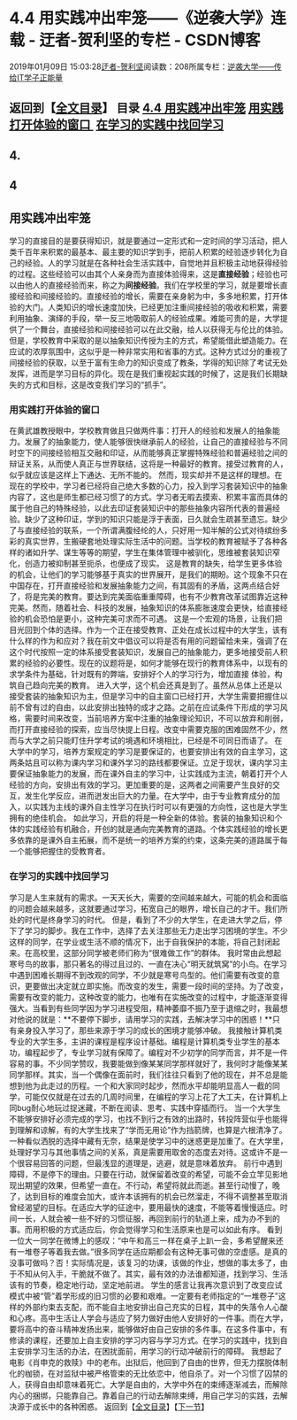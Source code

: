 
# 4.4 用实践冲出牢笼——《逆袭大学》连载 - 迂者-贺利坚的专栏 - CSDN博客

2019年01月09日 15:03:28[迂者-贺利坚](https://me.csdn.net/sxhelijian)阅读数：208所属专栏：[逆袭大学——传给IT学子正能量](https://blog.csdn.net/column/details/32349.html)



返回到【[全文目录](https://blog.csdn.net/sxhelijian/article/details/85908097)】
**目录**
[4.4 用实践冲出牢笼](#4.4%C2%A0%E7%94%A8%E5%AE%9E%E8%B7%B5%E5%86%B2%E5%87%BA%E7%89%A2%E7%AC%BC)
[用实践打开体验的窗口 ](#%E7%94%A8%E5%AE%9E%E8%B7%B5%E6%89%93%E5%BC%80%E4%BD%93%E9%AA%8C%E7%9A%84%E7%AA%97%E5%8F%A3%C2%A0)
[在学习的实践中找回学习](#%E5%9C%A8%E5%AD%A6%E4%B9%A0%E7%9A%84%E5%AE%9E%E8%B7%B5%E4%B8%AD%E6%89%BE%E5%9B%9E%E5%AD%A6%E4%B9%A0)
---

## 4.
## 4
## 用实践冲出牢笼
学习的直接目的是要获得知识，就是要通过一定形式和一定时间的学习活动，把人类千百年来积累的最基本、最主要的知识学到手，把前人积累的经验逐步转化为自己的经验。人的学习就是在各种社会生活实践中，自觉地并且积极主动地获得经验的过程。这些经验可以由其个人亲身而为直接体验得来，这是**直接经验**；经验也可以由他人的直接经验而来，称之为**间接经验**。我们在学校里的学习，就是要增长直接经验和间接经验的。直接经验的增长，需要在亲身躬为中，多多地积累，打开体验的大门。人类知识的增长速度加快，已经更加注重间接经验的吸收和积累，需要利用抽象、演绎的手段，举一反三地吸取前人的经验成果。难能可贵的是，大学提供了一个舞台，直接经验和间接经验可以在此交融，给人以获得无与伦比的体验。
但是，学校教育中采取的是以抽象知识传授为主的方式，希望能借此塑造能力。在应试的浓厚氛围中，这似乎是一种非常实用和省事的方式。这种方式过分的重视了间接经验的获取，以至于富有生命力的知识变成了教条，学得的知识除了考试无处发挥，进而是学习目标的异化。现在是我们重视起实践的时候了，这是我们长期缺失的方式和目标，这是改变我们学习的“抓手”。
### 用实践打开体验的窗口
在黄武雄教授眼中，学校教育做且只做两件事：打开人的经验和发展人的抽象能力。发展了的抽象能力，使人能够很快继承前人的经验，让自己的直接经验与不同时空下的间接经验相互交融和印证，从而能够真正掌握特殊经验和普遍经验之间的辩证关系，从而使人真正与世界联结，这将是一种最好的教育。接受过教育的人，似乎就应该是这样上下通达、无所不能的。
然而，现实却并不是这样的理想。在现在的学校中，学习者已经将自己绝大多数的心力，投入到学习套装知识中的抽象内容了，这也是师生都已经习惯了的方式。学习者无暇去摸索、积累丰富而具体的属于他自己的特殊经验，以此去印证套装知识中的那些抽象内容所代表的普遍经验。缺少了这种印证，学到的知识只能是浮于表面，日久就会生疏甚至遗忘。缺少了与直接经验的联系，一个所谓满腹经纶的人，只好用一知半解的公式对待缤纷多彩的真实世界，生搬硬套地处理实际生活中的问题。当学校的教育被赋予了各种各样的诸如升学、谋生等等的期望，学生在集体管理中被驯化，思维被套装知识窄化，创造力被抑制甚至扼杀，也便成了现实。
这是教育的缺失，给学生更多体验的机会，让他们的学习能够基于真实的世界展开，是我们的期盼。这个现象不只在中国存在，打开直接经验和发展抽象能力之间，有其固有的矛盾，这两点结合好了，将是完美的教育。要达到完美面临重重障碍，也有不少教育改革试图靠近这种完美。然而，随着社会、科技的发展，抽象知识的体系膨胀速度会更快，给直接经验的机会恐怕是更小，这种完美可求而不可遇。
这是一个宏观的场景，让我们把目光回到个体的选择。作为一个正在接受教育、正处在成长过程中的大学生，该有什么样的作为和应对？我在前文中倡议可以将是否有用的问题留给未来，强调了在这个时代按照一定的体系接受套装知识，发展自己的抽象能力，更多地接受前人积累的经验的必要性。现在的议题将是，如何才能够在现行的教育体系中，以现有的求学条件为基础，针对既有的弊端，安排好个人的学习行为，增加直接 体验，构筑自己趋向完美的教育。
进入大学，这个机会还真是到了。虽然从总体上还是以接受套装的抽象知识为主，但是学习中的自主窗口已经打开，大学生需要把握住以前不曾有过的自由，以此安排出独特的成才之路。之前在应试条件下形成的学习风格，需要时间来改变，当前培养方案中注重的抽象理论知识，不可以放弃和削弱，而打开直接经验的探索，应当尽快提上日程。改变中需要克服的困难固然不少，然而与大学之前只能盯住升学考试的境遇和环境相比，已经是不可同日而语了。
在大学中的学习，培养方案规定的学习是要保证的，也要安排出有效的自主学习，这两条姑且可以称为课内学习和课外学习的路线都要保证。立足于现状，课内学习主要保证抽象能力的发展，而在课外自主的学习中，让实践成为主流，朝着打开个人经验的方向，安排出有效的学习。更加重要的是，这两者之间需要产生良好的交互，发生化学反应，进而迸发出巨大的力量。在大学中，由于专业教育成分的加入，以实践为主线的课外自主性学习在执行时可以有更强的方向性，这也是大学生拥有的绝佳机会。
如此学习，开启的将是一种全新的体验。套装的抽象知识和个体的实践经验有机融合，开创的就是通向完美教育的道路。个体实践经验的增长更多依靠的是课外自主拓展，而不是统一的培养方案的约束，这条完美的道路属于每一个能够把握住的受教育者。
### 在学习的实践中找回学习
学习是人生来就有的需求。一天天长大，需要的空间越来越大，可能的机会和面临的问题会越来越多，这就要通过学习，拓宽自己的眼界，增长自己的才干。我们所处的时代是终身学习的时代。
但是，看到了不少的大学生，在走进大学之后，停下了学习的脚步。我在工作中，选择了去关注那些无力走出学习困境的学生。不少这样的同学，在学业或生活不顺的情况下，出于自我保护的本能，将自己封闭起来。在高校里，这部分同学被老师们称为“很难做工作”的群体。
我时常由此想起寒号鸟的故事，那只著名的得过且过的、一直在决心“明天就筑窝”的小鸟。在学习中遇到困难长期得不到改观的同学，不少就是寒号鸟型的。他们需要有改变的意识，更要做出决定就立即实施。而改变的发生，需要一段时间的坚持。为了改变，需要有改变的能力，这种改变的能力，也唯有在实施改变的过程中，才能逐渐变得强大。当看到有些同学因为学习进程受阻，精神萎靡不振乃至于退缩之时，我最想对他说的就是：**不要停下脚步，请用学习的实践，去解决学习中的困惑！**只有亲身投入学习了，那些来源于学习的成长的困境才能够冲破。
我接触计算机类专业的大学生多，主讲的课程是程序设计基础。编程是计算机类专业学生的基本功，编程起步了，专业学习就有保障了。编程对不少初学的同学而言，并不是一件容易的事。不少同学赞叹，我要能做到像某某同学那样就好了，我何时才能像某某同学那样。其实，当一个偶像在面前时，我们往往只看到了他的现在，并不总是能想到他为此走过的历程。一个和大家同时起步，然而水平却能明显高人一截的同学，可能仅仅就是在过去的几周时间里，在编程的学习上花了大工夫，在计算机上同bug耐心地玩过捉迷藏，不断在阅读、思考、实践中穿插而行。
当一个大学生不能够安排好必须完成的学习，也找不到行之有效的出路时，转投阵营似乎也能得到理解和谅解，有的大学生找来了“学而无用论”作为挡箭牌，也算是六根清净了。一种看似洒脱的选择中藏有无奈，结果是使学习中的迷惑更是加重了。在大学里，处理好学习与其他事情之间的关系，真是需要用取舍的态度去对待。这或许不是一个很容易回答的问题，但最浅显的道理是，逃避，就是意味着放弃。
前行中遇到障碍，不是停下的理由。只要在行动，就保留着改变的希望，可能不会立竿见影地现出期望的效果，但希望一直在。不行动，希望将就此而逝。甚至行动慢了，晚了，达到目标的难度会加大，或许本该拥有的机会已然溜走，不得不调整甚至取消曾经渴望的目标。在适应大学的征途中，要用最快的速度，不能等着慢慢适应。时间一长，人就会被一些不好的习惯征服，再回到前行的轨道上来，成为办不到的事。而用积极的方式适应后，你会觉得学习和生活原来也是可以如此有序。
看到一位大一同学在微博上的感叹：“中午和高三一样在桌子上趴一会，多希望醒来还有一堆卷子等着我去做。”很多同学在适应期都会有这种无事可做的空虚感。是真的没事可做吗？否！实际情况是，该复习的功课，该做的作业，想做的事太多了，由于不知从何入手，干脆就不做了。其实，最有效的办法谁都知道，找到学习、生活该有的节奏，稳定地行动，坚定地前进。
学生的感言让我再次意识到了改变应试模式中被“管”着学形成的旧习惯的必要和艰难。一定要有老师指定的“一堆卷子”这样的外部约束去支配，而不能自主地安排出自己充实的日程，其中的失落令人心酸和心疼。高中生活让人学会与适应了努力做好由他人安排好的一件事。而在大学，要将高中的奋斗精神发扬出来，能够做好由自己安排的多件事。在这多件事中，有修读的课程，还要加上自主安排的学习内容与学习方式。在学习的实践中，找到自主安排学习生活的办法，在困扰面前，用学习的行动冲破前行的障碍。
我想起了电影《肖申克的救赎》中的老布。出狱后，他回到了自由的世界，但无力摆脱体制化的枷锁，在对监狱中被严格管束的无比依恋中，他自杀了。对一个习惯了囚禁的人，获得自由却意味着死亡。大学是自由的，大学中外在的束缚逐渐减去，而解除内心的捆绑，只能靠自己。靠着自己的行动去解除束缚，用自己学习的实践，去解决源于成长中的各种困惑。
返回到【[全文目录](https://blog.csdn.net/sxhelijian/article/details/85908097)】【[下一节](https://blog.csdn.net/sxhelijian/article/details/86153665)】


